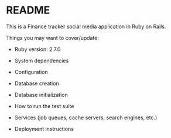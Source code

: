 # README

This is a Finance tracker social media application in Ruby on Rails.

Things you may want to cover/update:

* Ruby version: 2.7.0

* System dependencies

* Configuration

* Database creation

* Database initialization

* How to run the test suite

* Services (job queues, cache servers, search engines, etc.)

* Deployment instructions
